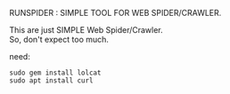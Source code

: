 RUNSPIDER : SIMPLE TOOL FOR WEB SPIDER/CRAWLER.<br>

This are just SIMPLE Web Spider/Crawler.<br>
So, don't expect too much.<br>

need:
```
sudo gem install lolcat
sudo apt install curl
```
